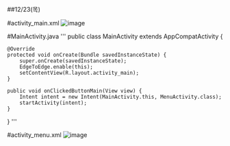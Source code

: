 ##12/23(목)

#activity_main.xml
![image](https://github.com/user-attachments/assets/8b44e6da-04dd-48d9-9263-d8de583177d0)

#MainActivity.java
'''
public class MainActivity extends AppCompatActivity {

    @Override
    protected void onCreate(Bundle savedInstanceState) {
        super.onCreate(savedInstanceState);
        EdgeToEdge.enable(this);
        setContentView(R.layout.activity_main);
    }

    public void onClickedButtonMain(View view) {
        Intent intent = new Intent(MainActivity.this, MenuActivity.class);
        startActivity(intent);
    }
}
'''

#activity_menu.xml
![image](https://github.com/user-attachments/assets/9fa42486-02b4-4204-b5b0-40ed23d33794)

